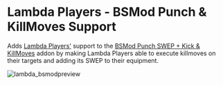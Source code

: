 # Lambda Players - BSMod Punch & KillMoves Support
Adds [Lambda Players'](https://github.com/IcyStarFrost/Lambda-Players) support to the [BSMod Punch SWEP + Kick & KillMoves](https://steamcommunity.com/workshop/filedetails/?id=2106330193) addon by making Lambda Players able to execute killmoves on their targets and adding its SWEP to their equipment.

![lambda_bsmodpreview](https://user-images.githubusercontent.com/87763830/216778636-54ff4c55-d3e3-47d0-ae93-4876ebe40282.gif)

